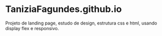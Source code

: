 # TaniziaFagundes.github.io
Projeto de  landing page, estudo de design, estrutura css e html, usando display flex e responsivo.
